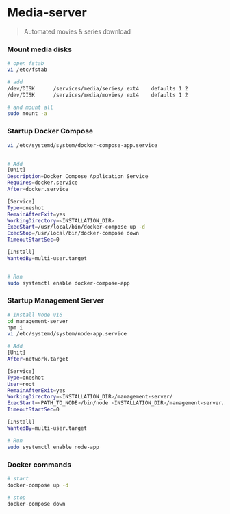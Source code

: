 # Media-server
> Automated movies & series download

### Mount media disks
```bash
# open fstab
vi /etc/fstab

# add
/dev/DISK      /services/media/series/ ext4    defaults 1 2
/dev/DISK      /services/media/movies/ ext4    defaults 1 2

# and mount all
sudo mount -a
```

### Startup Docker Compose

```bash
vi /etc/systemd/system/docker-compose-app.service


# Add
[Unit]
Description=Docker Compose Application Service
Requires=docker.service
After=docker.service

[Service]
Type=oneshot
RemainAfterExit=yes
WorkingDirectory=<INSTALLATION_DIR>
ExecStart=/usr/local/bin/docker-compose up -d
ExecStop=/usr/local/bin/docker-compose down
TimeoutStartSec=0

[Install]
WantedBy=multi-user.target


# Run
sudo systemctl enable docker-compose-app
```

### Startup Management Server

```bash
# Install Node v16
cd management-server
npm i
vi /etc/systemd/system/node-app.service 

# Add
[Unit]
After=network.target

[Service]
Type=oneshot
User=root
RemainAfterExit=yes
WorkingDirectory=<INSTALLATION_DIR>/management-server/
ExecStart=<PATH_TO_NODE>/bin/node <INSTALLATION_DIR>/management-server/index.mjs
TimeoutStartSec=0

[Install]
WantedBy=multi-user.target

# Run
sudo systemctl enable node-app
```

### Docker commands
```bash
# start
docker-compose up -d

# stop
docker-compose down
```